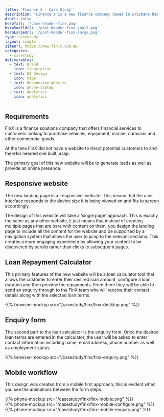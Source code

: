 ```yaml
---
title: 'Finance X - Case Study'
description: 'Finance X is a new finance company based in Brisbane had all their merch labelled with their domain but no website! This popup site was created in a weekend to help them start taking traffic and capturing finance enquiries.'
draft: false
heroTall: '/case-header-finx.png'
heroSmallUrl: '/post-header-finx-small.png'
heroLargeUrl: '/post-header-finx-large.png'
type: casestudy
layout: single
siteUrl: https://www.fin-x.com.au
categories:
  - casestudy
deliverables:
  - text: Brand
    icon: fingerprint
  - text: UI Design
    icon: tape
  - text: Responsive Website
    icon: phone-laptop
  - text: Analytics
    icon: analytics
---
```


## Requirements

FinX is a finance solutions company that offers financial services to customers looking to purchase vehicles, equipment, marine, caravans and other commercial goods.

At the time FinX did not have a website to direct potential customers to and therefor needed one built, asap. 

The primary goal of this new website will be to generate leads as well as provide an online presence.

## Responsive website

The new landing page is a ‘responsive’ website. This means that the user interface responds to the device size it is being viewed on and fits to screen accordingly.

The design of this website will take a ‘single page’ approach. This is exactly the same as any other website, it just means that instead of creating multiple pages that are bare with content on them, you design the landing page to include all the content for the website and be supported by a navigation system that allows the user to jump to the relevant sections. This creates a more engaging experience by allowing your content to be discovered by scrolls rather than clicks to subsequent pages.

## Loan Repayment Calculator

This primary features of the new website will be a loan calculator tool that allows the customer to enter their desired loan amount, configure a loan duration and then preview the repayments. From there they will be able to send an enquiry through to the FinX team who will receive their contact details along with the selected loan terms.

{{% browser-mockup src="/casestudy/finx/finx-desktop.png" %}}

## Enquiry form

The second part to the loan calculator is the enquiry form. Once the desired loan terms are entered in the calculator, the user will be asked to enter contact information including name, email address, phone number as well as employment status.

{{% browser-mockup src="/casestudy/finx/finx-enquiry.png" %}}

## Mobile workflow

This design was created from a mobile first approach, this is evident when you see the animations between the form steps.

<div class="phones">
<div class="phones__wrap">
<div class="phones__list">
  <div>
    {{% phone-mockup src="/casestudy/finx/finx-mobile.png" %}}
  </div>
  <div>
    {{% phone-mockup src="/casestudy/finx/finx-mobile-configure.png" %}}
  </div>
  <div>
    {{% phone-mockup src="/casestudy/finx/finx-mobile-enquiry.png" %}}
  </div>
</div>
</div>
</div>
